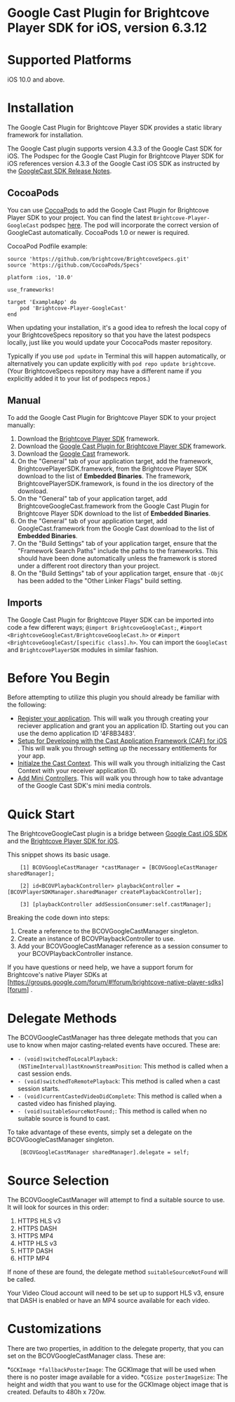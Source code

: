 # Google Cast Plugin for Brightcove Player SDK for iOS, version 6.3.12

Supported Platforms
==========
iOS 10.0 and above.

Installation
==========
The Google Cast Plugin for Brightcove Player SDK provides a static library framework for installation.

The Google Cast plugin supports version 4.3.3 of the Google Cast SDK for iOS. The Podspec for the Google Cast Plugin for Brightcove Player SDK for iOS references version 4.3.3 of the Google Cast iOS SDK as instructed by the [GoogleCast SDK Release Notes](https://developers.google.com/cast/docs/release-notes#october-22-2018).

CocoaPods
----------

You can use [CocoaPods][cocoapods] to add the Google Cast Plugin for Brightcove Player SDK to your project.  You can find the latest `Brightcove-Player-GoogleCast` podspec [here][podspecs]. The pod will incorporate the correct version of GoogleCast automatically. CocoaPods 1.0 or newer is required.

CocoaPod Podfile example:

```
source 'https://github.com/brightcove/BrightcoveSpecs.git'
source 'https://github.com/CocoaPods/Specs'

platform :ios, '10.0'

use_frameworks!

target 'ExampleApp' do
    pod 'Brightcove-Player-GoogleCast'
end
```

When updating your installation, it's a good idea to refresh the local copy of your BrightcoveSpecs repository so that you have the latest podspecs locally, just like you would update your CococaPods master repository.

Typically if you use `pod update` in Terminal this will happen automatically, or alternatively you can update explicitly with `pod repo update brightcove`. (Your BrightcoveSpecs repository may have a different name if you explicitly added it to your list of podspecs repos.)

Manual
----------

To add the Google Cast Plugin for Brightcove Player SDK to your project manually:

1. Download the [Brightcove Player SDK][bcovsdk] framework.
1. Download the [Google Cast Plugin for Brightcove Player SDK][bcovgooglecast] framework.
1. Download the [Google Cast][googlecastzip] framework.
1. On the "General" tab of your application target, add the framework, BrightcovePlayerSDK.framework, from the Brightcove Player SDK download to the list of **Embedded Binaries**. The  framework, BrightcovePlayerSDK.framework, is found in the ios directory of the download.
1. On the "General" tab of your application target, add BrightcoveGoogleCast.framework from the Google Cast Plugin for Brightcove Player SDK download to the list of **Embedded Binaries**.
1. On the "General" tab of your application target, add GoogleCast.framework from the Google Cast download to the list of **Embedded Binaries**.
1. On the "Build Settings" tab of your application target, ensure that the "Framework Search Paths" include the paths to the frameworks. This should have been done automatically unless the framework is stored under a different root directory than your project.
1. On the "Build Settings" tab of your application target, ensure that `-ObjC` has been added to the "Other Linker Flags" build setting.

Imports
----------
The Google Cast Plugin for Brightcove Player SDK can be imported into code a few different ways; `@import BrightcoveGoogleCast;`, `#import <BrightcoveGoogleCast/BrightcoveGoogleCast.h>` or `#import <BrightcoveGoogleCast/[specific class].h>`. You can import the `GoogleCast` and `BrightcovePlayerSDK` modules in similar fashion.

[googlecastzip]: https://developers.google.com/cast/downloads/GoogleCastSDK-ios-4.3.3_static.zip
[cocoapods]: http://cocoapods.org
[podspecs]: https://github.com/brightcove/BrightcoveSpecs/tree/master/Brightcove-Player-GoogleCast
[release]: https://github.com/brightcove/brightcove-player-sdk-ios-google-cast/releases

Before You Begin
==========
Before attempting to utilize this plugin you should already be familiar with the following:

* [Register your application][registration]. This will walk you through creating your reciever application and grant you an application ID. Starting out you can use the demo application ID '4F8B3483'.
* [Setup for Developing with the Cast Application Framework (CAF) for iOS ][setupguide]. This will walk you through setting up the necessary entitlements for your app.
* [Initialze the Cast Context][castcontext]. This will walk you through initializing the Cast Context with your receiver application ID.
* [Add Mini Controllers][addminicontrollers]. This will walk you through how to take advantage of the Google Cast SDK's mini media controls. 

[registration]:https://developers.google.com/cast/docs/registration
[setupguide]:https://developers.google.com/cast/docs/ios_sender
[castcontext]:https://developers.google.com/cast/docs/ios_sender/integrate#initialize_the_cast_context
[addminicontrollers]:https://developers.google.com/cast/docs/ios_sender/integrate#add_mini_controllers

Quick Start
==========
The BrightcoveGoogleCast plugin is a bridge between [Google Cast iOS SDK][googlecast] and the [Brightcove Player SDK for iOS][bcovsdk]. 

This snippet shows its basic usage.
```
    [1] BCOVGoogleCastManager *castManager = [BCOVGoogleCastManager sharedManager];

    [2] id<BCOVPlaybackController> playbackController = [BCOVPlayerSDKManager.sharedManager createPlaybackController];

    [3] [playbackController addSessionConsumer:self.castManager];
```

Breaking the code down into steps:

1. Create a reference to the BCOVGoogleCastManager singleton.
1. Create an instance of BCOVPlaybackController to use.
1. Add your BCOVGoogleCastManager reference as a session consumer to your BCOVPlaybackController instance.

If you have questions or need help, we have a support forum for Brightcove's native Player SDKs at [https://groups.google.com/forum/#!forum/brightcove-native-player-sdks][forum] .

[googlecast]: https://developers.google.com/cast/docs/ios_sender/
[bcovsdk]: https://github.com/brightcove/brightcove-player-sdk-ios
[bcovgooglecast]: https://github.com/brightcove/brightcove-player-sdk-ios-googlecast
[forum]: https://groups.google.com/forum/#!forum/brightcove-native-player-sdks

Delegate Methods
==========
The BCOVGoogleCastManager has three delegate methods that you can use to know when major casting-related events have occured. These are:

* `- (void)switchedToLocalPlayback:(NSTimeInterval)lastKnownStreamPosition`: This method is called when a cast session ends.
* `- (void)switchedToRemotePlayback`: This method is called when a cast session starts.
* `- (void)currentCastedVideoDidComplete`: This method is called when a casted video has finished playing.
* `- (void)suitableSourceNotFound;`: This method is called when no suitable source is found to cast.

To take advantage of these events, simply set a delegate on the BCOVGoogleCastManager singleton. 

```
    [BCOVGoogleCastManager sharedManager].delegate = self;
```

Source Selection
==========
The BCOVGoogleCastManager will attempt to find a suitable source to use. It will look for sources in this order:

1. HTTPS HLS v3
1. HTTPS DASH
1. HTTPS MP4
1. HTTP HLS v3
1. HTTP DASH
1. HTTP MP4

If none of these are found, the delegate method `suitableSourceNotFound` will be called. 

Your Video Cloud account will need to be set up to support HLS v3, ensure that DASH is enabled or have an MP4 source available for each video.

Customizations
==========
There are two properties, in addition to the delegate property, that you can set on the BCOVGoogleCastManager class. These are:

*`GCKImage *fallbackPosterImage`: The GCKImage that will be used when there is no poster image available for a video.
*`CGSize posterImageSize`: The height and width that you want to use for the GCKImage object image that is created. Defaults to 480h x 720w.
